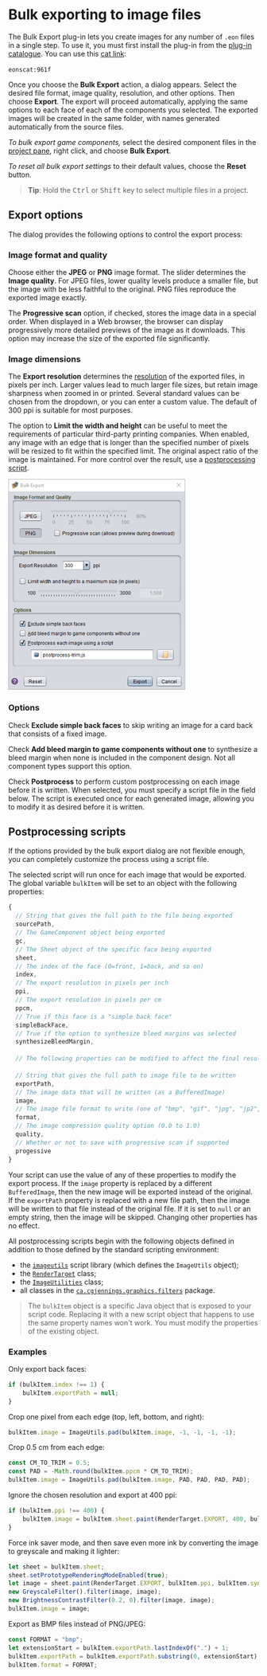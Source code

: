 # Bulk exporting to image files

The Bulk Export plug-in lets you create images for any number of `.eon` files in a single step. To use it, you must first install the plug-in from the [plug-in catalogue](um-plugins-catalogue.md). You can use this [cat link](um-plugins-eonscat):

 `eonscat:961f`

Once you choose the **Bulk Export** action, a dialog appears. Select the desired file format, image quality, resolution, and other options. Then choose **Export**. The export will proceed automatically, applying the same options to each face of each of the components you selected. The exported images will be created in the same folder, with names generated automatically from the source files.

*To bulk export game components,* select the desired component files in the [project pane](um-proj-intro.md#the-project-pane), right click, and choose **Bulk Export**.

*To reset all bulk export settings* to their default values, choose the **Reset** button.

> **Tip**:  Hold the <kbd>Ctrl</kbd> or <kbd>Shift</kbd> key to select multiple files in a project.

## Export options

The dialog provides the following options to control the export process:

### Image format and quality

Choose either the **JPEG** or **PNG** image format. The slider determines the **Image quality**. For JPEG files, lower quality levels produce a smaller file, but the image with be less faithful to the original. PNG files reproduce the exported image exactly.

The **Progressive scan** option, if checked, stores the image data in a special order. When displayed in a Web browser, the browser can display progressively more detailed previews of the image as it downloads. This option may increase the size of the exported file significantly.

### Image dimensions

The **Export resolution** determines the [resolution](um-gc-export.md#resolution) of the exported files, in pixels per inch. Larger values lead to much larger file sizes, but retain image sharpness when zoomed in or printed. Several standard values can be chosen from the dropdown, or you can enter a custom value. The default of 300&nbsp;ppi is suitable for most purposes.

The option to **Limit the width and height** can be useful to meet the requirements of particular third-party printing companies. When enabled, any image with an edge that is longer than the specified number of pixels will be resized to fit within the specified limit. The original aspect ratio of the image is maintained. For more control over the result, use a [postprocessing script](#postprocessing-scripts).

![The bulk export dialog](images/bulk-export.png)

### Options

Check **Exclude simple back faces** to skip writing an image for a card back that consists of a fixed image.

Check **Add bleed margin to game components without one** to synthesize a bleed margin when none is included in the component design. Not all component types support this option.

Check **Postprocess** to perform custom postprocessing on each image before it is written. When selected, you must specify a script file in the field below. The script is executed once for each generated image, allowing you to modify it as desired before it is written.

## Postprocessing scripts

If the options provided by the bulk export dialog are not flexible enough, you can completely customize the process using a script file.

The selected script will run once for each image that would be exported. The global variable `bulkItem` will be set to an object with the following properties:

```js
{
  // String that gives the full path to the file being exported
  sourcePath,
  // The GameComponent object being exported
  gc,
  // The Sheet object of the specific face being exported
  sheet,
  // The index of the face (0=front, 1=back, and so on)
  index,
  // The export resolution in pixels per inch
  ppi,
  // The export resolution in pixels per cm
  ppcm,
  // True if this face is a "simple back face"
  simpleBackFace,
  // True if the option to synthesize bleed margins was selected
  synthesizeBleedMargin,

  // The following properties can be modified to affect the final result:

  // String that gives the full path to image file to be written
  exportPath,
  // The image data that will be written (as a BufferedImage)
  image,
  // The image file format to write (one of "bmp", "gif", "jpg", "jp2", "png")
  format,
  // The image compression quality option (0.0 to 1.0)
  quality,
  // Whether or not to save with progressive scan if supported
  progessive
}
```

Your script can use the value of any of these properties to modify the export process. If the `image` property is replaced by a different `BufferedImage`, then the new image will be exported instead of the original. If the `exportPath` property is replaced with a new file path, then the image will be written to that file instead of the original file. If it is set to `null` or an empty string, then the image will be skipped. Changing other properties has no effect.

All postprocessing scripts begin with the following objects defined in addition to those defined by the standard scripting environment:

* the [`imageutils`](assets/jsdoc/modules/imageutils.html) script library (which defines the `ImageUtils` object);
* the [`RenderTarget`](assets/javadoc/ca/cgjennings/apps/arkham/sheet/RenderTarget.html) class;
* the [`ImageUtilities`](assets/javadoc/ca/cgjennings/graphics/ImageUtilities.html) class;
* all classes in the [`ca.cgjennings.graphics.filters`](assets/javadoc/ca/cgjennings/graphics/filters/package-summary.html) package.

> The `bulkItem` object is a specific Java object that is exposed to your script code. Replacing it with a new script object that happens to use the same property names won't work. You must modify the properties of the existing object.

### Examples

Only export back faces:

```js
if (bulkItem.index !== 1) {
    bulkItem.exportPath = null;
}
```

Crop one pixel from each edge (top, left, bottom, and right):

```js
bulkItem.image = ImageUtils.pad(bulkItem.image, -1, -1, -1, -1);
```

Crop 0.5&nbsp;cm from each edge:

```js
const CM_TO_TRIM = 0.5;
const PAD = -Math.round(bulkItem.ppcm * CM_TO_TRIM);
bulkItem.image = ImageUtils.pad(bulkItem.image, PAD, PAD, PAD, PAD);
```

Ignore the chosen resolution and export at 400 ppi:

```js
if (bulkItem.ppi !== 400) {
    bulkItem.image = bulkItem.sheet.paint(RenderTarget.EXPORT, 400, bulkItem.synthesizeBleedMargin);
}
```

Force ink saver mode, and then save even more ink by converting the image to greyscale and making it lighter:

```js
let sheet = bulkItem.sheet;
sheet.setPrototypeRenderingModeEnabled(true);
let image = sheet.paint(RenderTarget.EXPORT, bulkItem.ppi, bulkItem.synthesizeBleedMargin);
new GreyscaleFilter().filter(image, image);
new BrightnessContrastFilter(0.2, 0).filter(image, image);
bulkItem.image = image;
```

Export as BMP files instead of PNG/JPEG:

```js
const FORMAT = "bmp";
let extensionStart = bulkItem.exportPath.lastIndexOf(".") + 1;
bulkItem.exportPath = bulkItem.exportPath.substring(0, extensionStart) + FORMAT;
bulkItem.format = FORMAT;
```

